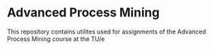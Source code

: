 # Advanced Process Mining

This repository contains utilites used for assignments of the Advanced Process Mining course at the TU/e
